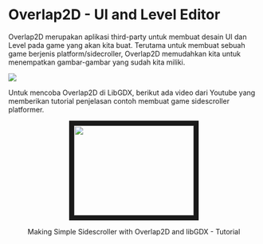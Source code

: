 # Overlap2D - UI and Level Editor

Overlap2D merupakan aplikasi third-party untuk membuat desain UI dan Level pada game yang akan kita buat. Terutama untuk membuat sebuah game berjenis platform/sidecroller, Overlap2D memudahkan kita untuk menempatkan gambar-gambar yang sudah kita miliki.

<img align="middle" src="https://user-images.githubusercontent.com/30854454/30862806-6a041808-a2f9-11e7-942f-51f3379decb1.png" >

Untuk mencoba Overlap2D di LibGDX, berikut ada video dari Youtube yang memberikan tutorial penjelasan contoh membuat game sidescroller platformer.

<div align="center">
<a href="https://www.youtube.com/watch?v=bhvHm2sM0qo" target="_blank"><img src="http://img.youtube.com/vi/bhvHm2sM0qo/0.jpg" 
alt="" width="240" height="180" border="10" /></a>
  <p>Making Simple Sidescroller with Overlap2D and libGDX - Tutorial</p>
</div>
